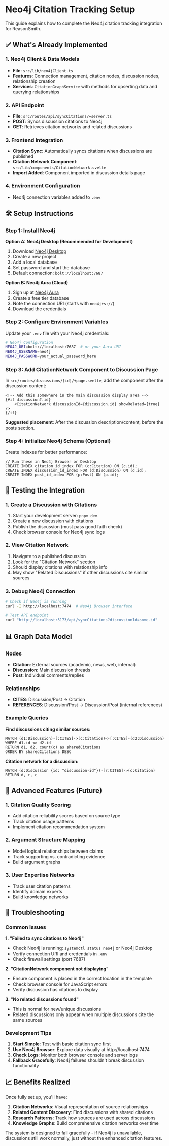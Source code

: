# Neo4j Citation Tracking Setup

This guide explains how to complete the Neo4j citation tracking integration for ReasonSmith.

## ✅ What's Already Implemented

### 1. Neo4j Client & Data Models

- **File**: `src/lib/neo4jClient.ts`
- **Features**: Connection management, citation nodes, discussion nodes, relationship creation
- **Services**: `CitationGraphService` with methods for upserting data and querying relationships

### 2. API Endpoint

- **File**: `src/routes/api/syncCitations/+server.ts`
- **POST**: Syncs discussion citations to Neo4j
- **GET**: Retrieves citation networks and related discussions

### 3. Frontend Integration

- **Citation Sync**: Automatically syncs citations when discussions are published
- **Citation Network Component**: `src/lib/components/CitationNetwork.svelte`
- **Import Added**: Component imported in discussion details page

### 4. Environment Configuration

- Neo4j connection variables added to `.env`

## 🛠️ Setup Instructions

### Step 1: Install Neo4j

**Option A: Neo4j Desktop (Recommended for Development)**

1. Download [Neo4j Desktop](https://neo4j.com/download/)
2. Create a new project
3. Add a local database
4. Set password and start the database
5. Default connection: `bolt://localhost:7687`

**Option B: Neo4j Aura (Cloud)**

1. Sign up at [Neo4j Aura](https://neo4j.com/cloud/aura/)
2. Create a free tier database
3. Note the connection URI (starts with `neo4j+s://`)
4. Download the credentials

### Step 2: Configure Environment Variables

Update your `.env` file with your Neo4j credentials:

```bash
# Neo4j Configuration
NEO4J_URI=bolt://localhost:7687  # or your Aura URI
NEO4J_USERNAME=neo4j
NEO4J_PASSWORD=your_actual_password_here
```

### Step 3: Add CitationNetwork Component to Discussion Page

In `src/routes/discussions/[id]/+page.svelte`, add the component after the discussion content:

```svelte
<!-- Add this somewhere in the main discussion display area -->
{#if discussion?.id}
	<CitationNetwork discussionId={discussion.id} showRelated={true} />
{/if}
```

**Suggested placement**: After the discussion description/content, before the posts section.

### Step 4: Initialize Neo4j Schema (Optional)

Create indexes for better performance:

```cypher
// Run these in Neo4j Browser or Desktop
CREATE INDEX citation_id_index FOR (c:Citation) ON (c.id);
CREATE INDEX discussion_id_index FOR (d:Discussion) ON (d.id);
CREATE INDEX post_id_index FOR (p:Post) ON (p.id);
```

## 🧪 Testing the Integration

### 1. Create a Discussion with Citations

1. Start your development server: `pnpm dev`
2. Create a new discussion with citations
3. Publish the discussion (must pass good faith check)
4. Check browser console for Neo4j sync logs

### 2. View Citation Network

1. Navigate to a published discussion
2. Look for the "Citation Network" section
3. Should display citations with relationship info
4. May show "Related Discussions" if other discussions cite similar sources

### 3. Debug Neo4j Connection

```bash
# Check if Neo4j is running
curl -I http://localhost:7474  # Neo4j Browser interface

# Test API endpoint
curl "http://localhost:5173/api/syncCitations?discussionId=some-id"
```

## 📊 Graph Data Model

### Nodes

- **Citation**: External sources (academic, news, web, internal)
- **Discussion**: Main discussion threads
- **Post**: Individual comments/replies

### Relationships

- **CITES**: Discussion/Post → Citation
- **REFERENCES**: Discussion/Post → Discussion/Post (internal references)

### Example Queries

**Find discussions citing similar sources:**

```cypher
MATCH (d1:Discussion)-[:CITES]->(c:Citation)<-[:CITES]-(d2:Discussion)
WHERE d1.id <> d2.id
RETURN d1, d2, count(c) as sharedCitations
ORDER BY sharedCitations DESC
```

**Citation network for a discussion:**

```cypher
MATCH (d:Discussion {id: "discussion-id"})-[r:CITES]->(c:Citation)
RETURN d, r, c
```

## 🔧 Advanced Features (Future)

### 1. Citation Quality Scoring

- Add citation reliability scores based on source type
- Track citation usage patterns
- Implement citation recommendation system

### 2. Argument Structure Mapping

- Model logical relationships between claims
- Track supporting vs. contradicting evidence
- Build argument graphs

### 3. User Expertise Networks

- Track user citation patterns
- Identify domain experts
- Build knowledge networks

## 🚨 Troubleshooting

### Common Issues

**1. "Failed to sync citations to Neo4j"**

- Check Neo4j is running: `systemctl status neo4j` or Neo4j Desktop
- Verify connection URI and credentials in `.env`
- Check firewall settings (port 7687)

**2. "CitationNetwork component not displaying"**

- Ensure component is placed in the correct location in the template
- Check browser console for JavaScript errors
- Verify discussion has citations to display

**3. "No related discussions found"**

- This is normal for new/unique discussions
- Related discussions only appear when multiple discussions cite the same sources

### Development Tips

1. **Start Simple**: Test with basic citation sync first
2. **Use Neo4j Browser**: Explore data visually at http://localhost:7474
3. **Check Logs**: Monitor both browser console and server logs
4. **Fallback Gracefully**: Neo4j failures shouldn't break discussion functionality

## 📈 Benefits Realized

Once fully set up, you'll have:

1. **Citation Networks**: Visual representation of source relationships
2. **Related Content Discovery**: Find discussions with shared citations
3. **Research Patterns**: Track how sources are used across discussions
4. **Knowledge Graphs**: Build comprehensive citation networks over time

The system is designed to fail gracefully - if Neo4j is unavailable, discussions still work normally, just without the enhanced citation features.
